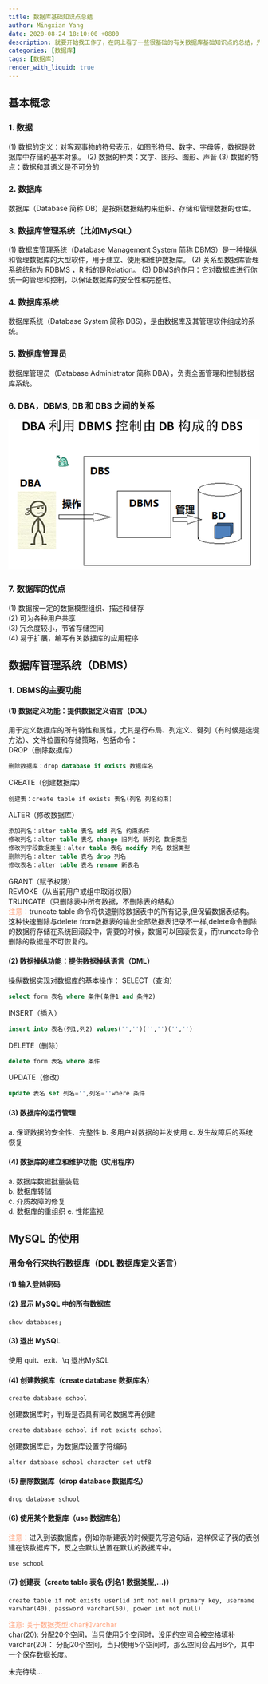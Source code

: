 ```yaml
---
title: 数据库基础知识点总结
author: Mingxian Yang
date: 2020-08-24 18:10:00 +0800
description: 就要开始找工作了，在网上看了一些很基础的有关数据库基础知识点的总结，先汇总到这里，有时间继续更新。
categories: [数据库]
tags: [数据库]
render_with_liquid: true
---
```


## 基本概念

### 1. 数据
(1) 数据的定义：对客观事物的符号表示，如图形符号、数字、字母等，数据是数据库中存储的基本对象。
(2) 数据的种类：文字、图形、图形、声音
(3) 数据的特点：数据和其语义是不可分的

### 2. 数据库
数据库（Database 简称 DB）是按照数据结构来组织、存储和管理数据的仓库。

### 3. 数据库管理系统（比如MySQL）
(1) 数据库管理系统（Database Management System 简称 DBMS）是一种操纵和管理数据库的大型软件，用于建立、使用和维护数据库。
(2) 关系型数据库管理系统统称为 RDBMS ，R 指的是Relation。
(3) DBMS的作用：它对数据库进行你统一的管理和控制，以保证数据库的安全性和完整性。

### 4. 数据库系统
数据库系统（Database System 简称 DBS），是由数据库及其管理软件组成的系统。

### 5. 数据库管理员
数据库管理员（Database Administrator 简称 DBA），负责全面管理和控制数据库系统。

### 6. DBA，DBMS, DB 和 DBS 之间的关系
![01](/assets/imgs/2020/01.png)

### 7. 数据库的优点
(1) 数据按一定的数据模型组织、描述和储存  
(2) 可为各种用户共享  
(3) 冗余度较小，节省存储空间   
(4) 易于扩展，编写有关数据库的应用程序  

## 数据库管理系统（DBMS）
### 1. DBMS的主要功能
#### (1) 数据定义功能：提供数据定义语言（DDL）  
用于定义数据库的所有特性和属性，尤其是行布局、列定义、键列（有时候是选键方法）、文件位置和存储策略，包括命令：  
DROP（删除数据库） 
```SQL 
删除数据库：drop database if exists 数据库名
```
CREATE（创建数据库） 
```
创建表：create table if exists 表名(列名 列名约束)
```
ALTER（修改数据库）
```SQL
添加列名：alter table 表名 add 列名 约束条件  
修改列名：alter table 表名 change 旧列名 新列名 数据类型  
修改列字段数据类型：alter table 表名 modify 列名 数据类型  
删除列名：alter table 表名 drop 列名  
修改表名：alter table 表名 rename 新表名
```
GRANT（赋予权限）  
REVIOKE（从当前用户或组中取消权限）  
TRUNCATE（只删除表中所有数据，不删除表的结构）  
<font color="LightSalmon"> 注意：</font>truncate table 命令将快速删除数据表中的所有记录,但保留数据表结构。这种快速删除与delete from数据表的输出全部数据表记录不一样,delete命令删除的数据将存储在系统回滚段中，需要的时候，数据可以回滚恢复，而truncate命令删除的数据是不可恢复的。

#### (2) 数据操纵功能：提供数据操纵语言（DML）
操纵数据实现对数据库的基本操作：
SELECT（查询）
```SQL  
select form 表名 where 条件(条件1 and 条件2)
```
INSERT（插入）  
```SQL  
insert into 表名(列1,列2) values('','')('','')('','')
```
DELETE（删除）
```SQL  
delete form 表名 where 条件
```  
UPDATE（修改）
```SQL  
update 表名 set 列名='',列名=''where 条件
```  

#### (3) 数据库的运行管理  
a. 保证数据的安全性、完整性
b.  多用户对数据的并发使用
c. 发生故障后的系统恢复

#### (4) 数据库的建立和维护功能（实用程序）
a. 数据库数据批量装载  
b. 数据库转储  
c. 介质故障的修复  
d. 数据库的重组织
e. 性能监视

## MySQL 的使用

### 用命令行来执行数据库（DDL 数据库定义语言）
#### (1) 输入登陆密码

#### (2) 显示 MySQL 中的所有数据库
    show databases;

#### (3) 退出 MySQL
使用 quit、exit、\\q 退出MySQL

#### (4) 创建数据库（create database 数据库名）
    create database school  

创建数据库时，判断是否具有同名数据库再创建  

    create database school if not exists school   
    
创建数据库后，为数据库设置字符编码  

    alter database school character set utf8   

#### (5) 删除数据库（drop database 数据库名）
    drop database school

#### (6) 使用某个数据库（use 数据库名）
<font color="LightSalmon"> 注意：</font>进入到该数据库，例如你新建表的时候要先写这句话，这样保证了我的表创建在该数据库下，反之会默认放置在默认的数据库中。

    use school  

#### (7) 创建表（create table 表名 (列名1 数据类型,...)）
    create table if not exists user(id int not null primary key, username varvhar(40), password varchar(50), power int not null)

<font color="LightSalmon"> 注意: 关于数据类型:char和varchar</font>  
char(20): 分配20个空间，当只使用5个空间时，没用的空间会被空格填补  
varchar(20)： 分配20个空间，当只使用5个空间时，那么空间会占用6个，其中一个保存数据长度。  

未完待续...

